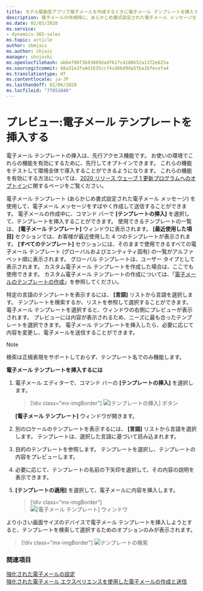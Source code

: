 ```yaml
---
title: モデル駆動型アプリで電子メールを作成するときに電子メール テンプレートを挿入する |Microsoft Docs
description: 電子メールの作成時に、あらかじめ書式設定された電子メール メッセージを挿入します。
ms.date: 02/03/2020
ms.service:
- dynamics-365-sales
ms.topic: article
author: sbmjais
ms.author: shjais
manager: shujoshi
ms.openlocfilehash: abbef00f3b93809dadf617c4180b52a1372e625a
ms.sourcegitcommit: 68a31e3fa4d1635ccf4cd8bd9da5fba1bfecefa4
ms.translationtype: HT
ms.contentlocale: ja-JP
ms.lasthandoff: 02/06/2020
ms.locfileid: "77051846"
---
```

# <a name="preview-insert-an-email-template"></a>プレビュー:電子メール テンプレートを挿入する

電子メール テンプレートの挿入は、先行アクセス機能です。 お使いの環境でこれらの機能を有効にするために、先行してオプトインできます。 これらの機能をテストして環境全体で導入することができるようになります。 これらの機能を有効にする方法については、[2020 リリース ウェーブ 1 更新プログラムへのオプトイン](https://docs.microsoft.com/power-platform/admin/opt-in-early-access-updates)に関するページをご覧ください。

電子メール テンプレート (あらかじめ書式設定された電子メール メッセージ) を使用して、電子メール メッセージをすばやく作成して送信することができます。 電子メールの作成中に、コマンド バーで **[テンプレートの挿入]** を選択して、テンプレートを挿入することができます。 使用できるテンプレートの一覧は、 **[電子メール テンプレート]** ウィンドウに表示されます。 **[最近使用した項目]** セクションでは、お客様が最近使用した 4 つのテンプレートが表示されます。 **[すべてのテンプレート]** セクションには、そのままで使用できるすべての電子メール テンプレート (グローバルおよびエンティティ固有) の一覧がアルファベット順に表示されます。 グローバル テンプレートは、ユーザー タイプとして表示されます。 カスタム電子メール テンプレートを作成した場合は、ここでも使用できます。 カスタム電子メール テンプレートの作成については、「[電子メールのテンプレートの作成](https://docs.microsoft.com/power-platform/admin/create-templates-email)」を参照してください。

特定の言語のテンプレートを表示するには、 **[言語]** リストから言語を選択します。 テンプレートを検索するか、リストを参照して選択することができます。 電子メール テンプレートを選択すると、ウィンドウの右側にプレビューが表示されます。 プレビューには内容が表示されるため、ニーズに最も合ったテンプレートを選択できます。 電子メール テンプレートを挿入したら、必要に応じて内容を変更し、電子メールを送信することができます。

> [!NOTE]
> 検索は正規表現をサポートしておらず、テンプレート名でのみ機能します。

**電子メール テンプレートを挿入するには**

1.  電子メール エディターで、コマンド バーの **[テンプレートの挿入]** を選択します。

     > [!div class="mx-imgBorder"]
     > ![[テンプレートの挿入] ボタン](media/insert-email-template-button.png "[テンプレートの挿入] ボタン") 

    **[電子メール テンプレート]** ウィンドウが開きます。

2.  別のロケールのテンプレートを表示するには、 **[言語]** リストから言語を選択します。 テンプレートは、選択した言語に基づいて読み込まれます。    

3.  目的のテンプレートを参照します。 テンプレートを選択し、テンプレートの内容をプレビューします。

4.  必要に応じて、テンプレートの名前の下矢印を選択して、その内容の説明を表示できます。

5.  **[テンプレートの適用]** を選択して、電子メールに内容を挿入します。

     > [!div class="mx-imgBorder"]
     > ![[電子メール テンプレート] ウィンドウ](media/email-templates-window.png "[電子メール テンプレート] ウィンドウ")

より小さい画面サイズのデバイスで電子メール テンプレートを挿入しようとすると、テンプレートを検索して選択するためのオプションのみが表示されます。

> [!div class="mx-imgBorder"]
> ![テンプレートの検索](media/search-template.png "テンプレートの検索") 

### <a name="see-also"></a>関連項目

[強化された電子メールの設定](https://docs.microsoft.com/power-platform/admin/system-settings-dialog-box-email-tab)<br>
[強化された電子メール エクスペリエンスを使用した電子メールの作成と送信](enhanced-email.md)
